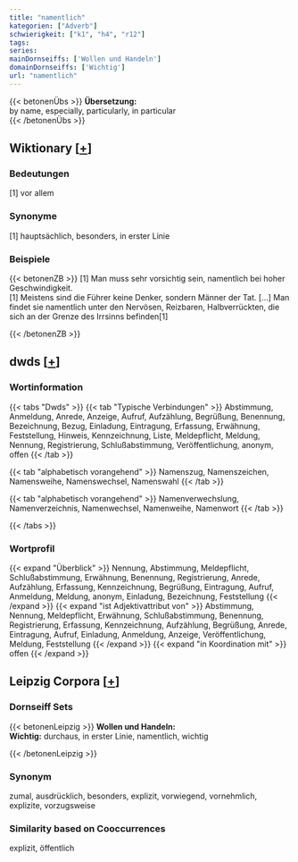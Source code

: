 ```yaml
---
title: "namentlich"
kategorien: ["Adverb"]
schwierigkeit: ["k1", "h4", "r12"]
tags:
series:
mainDornseiffs: ['Wollen und Handeln']
domainDornseiffs: ['Wichtig']
url: "namentlich"
---
```


{{< betonenÜbs >}}
**Übersetzung:**  
by name, especially, particularly, in particular  
{{< /betonenÜbs >}}

## Wiktionary [[+](https://de.wiktionary.org/wiki/namentlich)]

### Bedeutungen
[1] vor allem  

### Synonyme
[1] hauptsächlich, besonders, in erster Linie  

### Beispiele
{{< betonenZB >}}
[1] Man muss sehr vorsichtig sein, namentlich bei hoher Geschwindigkeit.  
[1] Meistens sind die Führer keine Denker, sondern Männer der Tat. […] Man findet sie namentlich unter den Nervösen, Reizbaren, Halbverrückten, die sich an der Grenze des Irrsinns befinden[1]  

{{< /betonenZB >}}


## dwds [[+](https://www.dwds.de/wb/namentlich)]

### Wortinformation
{{< tabs "Dwds" >}}
{{< tab "Typische Verbindungen" >}}
Abstimmung, Anmeldung, Anrede, Anzeige, Aufruf, Aufzählung, Begrüßung, Benennung, Bezeichnung, Bezug, Einladung, Eintragung, Erfassung, Erwähnung, Feststellung, Hinweis, Kennzeichnung, Liste, Meldepflicht, Meldung, Nennung, Registrierung, Schlußabstimmung, Veröffentlichung, anonym, offen
{{< /tab >}}

{{< tab "alphabetisch vorangehend" >}}
Namenszug, Namenszeichen, Namensweihe, Namenswechsel, Namenswahl
{{< /tab >}}

{{< tab "alphabetisch vorangehend" >}}
Namenverwechslung, Namenverzeichnis, Namenwechsel, Namenweihe, Namenwort
{{< /tab >}}

{{< /tabs >}}

### Wortprofil
{{< expand "Überblick" >}} Nennung, Abstimmung, Meldepflicht, Schlußabstimmung, Erwähnung, Benennung, Registrierung, Anrede, Aufzählung, Erfassung, Kennzeichnung, Begrüßung, Eintragung, Aufruf, Anmeldung, Meldung, anonym, Einladung, Bezeichnung, Feststellung {{< /expand >}}
{{< expand "ist Adjektivattribut von" >}} Abstimmung, Nennung, Meldepflicht, Erwähnung, Schlußabstimmung, Benennung, Registrierung, Erfassung, Kennzeichnung, Aufzählung, Begrüßung, Anrede, Eintragung, Aufruf, Einladung, Anmeldung, Anzeige, Veröffentlichung, Meldung, Feststellung {{< /expand >}}
{{< expand "in Koordination mit" >}} offen {{< /expand >}}

## Leipzig Corpora [[+](https://corpora.uni-leipzig.de/en/res?word=namentlich&corpusId=deu_newscrawl-public_2018)]

### Dornseiff Sets
{{< betonenLeipzig >}}
**Wollen und Handeln:**  
**Wichtig:** durchaus, in erster Linie, namentlich, wichtig  

{{< /betonenLeipzig >}}

### Synonym
zumal, ausdrücklich, besonders, explizit, vorwiegend, vornehmlich, explizite, vorzugsweise


### Similarity based on Cooccurrences
explizit, öffentlich

